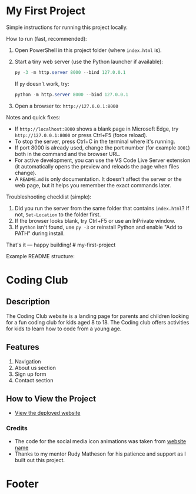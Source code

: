 # My First Project

Simple instructions for running this project locally.

How to run (fast, recommended):

1. Open PowerShell in this project folder (where `index.html` is).
2. Start a tiny web server (use the Python launcher if available):

   ```powershell
   py -3 -m http.server 8000 --bind 127.0.0.1
   ```

   If `py` doesn't work, try:

   ```powershell
   python -m http.server 8000 --bind 127.0.0.1
   ```

3. Open a browser to: `http://127.0.0.1:8000`

Notes and quick fixes:

- If `http://localhost:8000` shows a blank page in Microsoft Edge, try `http://127.0.0.1:8000` or press Ctrl+F5 (force reload).
- To stop the server, press Ctrl+C in the terminal where it's running.
- If port 8000 is already used, change the port number (for example `8001`) both in the command and the browser URL.
- For active development, you can use the VS Code Live Server extension (it automatically opens the preview and reloads the page when files change).
- A `README.md` is only documentation. It doesn't affect the server or the web page, but it helps you remember the exact commands later.

Troubleshooting checklist (simple):

1. Did you run the server from the same folder that contains `index.html`? If not, `Set-Location` to the folder first.
2. If the browser looks blank, try Ctrl+F5 or use an InPrivate window.
3. If `python` isn't found, use `py -3` or reinstall Python and enable "Add to PATH" during install.

That's it — happy building!
#   m y - f i r s t - p r o j e c t 
 
 

Example README structure:

# Coding Club

## Description

The Coding Club website is a landing page for parents and children looking for a fun coding club for kids aged 8 to 18. The Coding club offers activities for kids to learn how to code from a young age.

## Features

1. Navigation
2. About us section
3. Sign up form
4. Contact section

## How to View the Project

- [View the deployed website](https://username.github.io/codingclub/)

### Credits

- The code for the social media icon animations was taken from [website name](https://username2.github.io/projectname/)
- Thanks to my mentor Rudy Matheson for his patience and support as I built out this project.

# Footer
